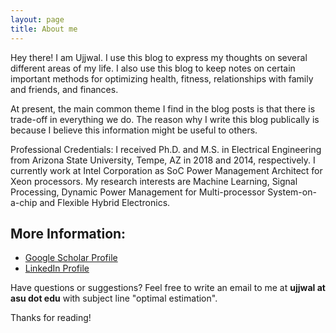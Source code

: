 ```yaml
---
layout: page
title: About me
---
```


<p class="message">
  Hey there! I am Ujjwal. I use this blog to express my thoughts on several different areas of my life. I also use this blog to keep notes on certain important methods for optimizing health, fitness, relationships with family and friends, and finances. 
  
  At present, the main common theme I find in the blog posts is that there is trade-off in everything we do. The reason why I write this blog publically is because I believe this information might be useful to others. 
</p>

Professional Credentials: I received Ph.D. and M.S. in Electrical Engineering from Arizona State University, Tempe, AZ in 2018 and 2014, respectively. I currently work at Intel Corporation as SoC Power Management Architect for Xeon processors. My research interests are Machine Learning, Signal Processing, Dynamic Power Management for Multi-processor System-on-a-chip and Flexible Hybrid Electronics.

## More Information: 

* [Google Scholar Profile](https://scholar.google.com/citations?authuser=2&user=lWhooTIAAAAJ)
* [LinkedIn Profile](https://www.linkedin.com/in/ugujjwal/)

Have questions or suggestions? Feel free to write an email to me at **ujjwal at asu dot edu** with subject line "optimal estimation". 

Thanks for reading!

<!--

## Setup

Some fun facts about the setup of this project include:

* Built for [Jekyll](https://jekyllrb.com)
* Developed on GitHub and hosted for free on [GitHub Pages](https://pages.github.com)
* Coded with [Atom](https://atom.io)

Have questions or suggestions? Feel free to [open an issue on GitHub](https://github.com/poole/issues/new) or [ask me on Twitter](https://twitter.com/mdo).

Thanks for reading!
-->
